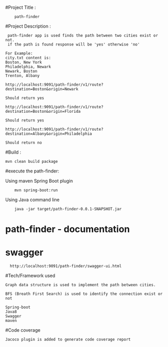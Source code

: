 #Project Title : 

        path-finder

#Project Description :
````
 path-finder app is used finds the path between two cities exist or not.
 if the path is found response will be 'yes' otherwise 'no'
````
````
For Example:
city.txt content is:
Boston, New York
Philadelphia, Newark
Newark, Boston
Trenton, Albany

http://localhost:9091/path-finder/v1/route?destination=Boston&origin=Newark

Should return yes

http://localhost:9091/path-finder/v1/route?destination=Boston&origin=Florida

Should return yes

http://localhost:9091/path-finder/v1/route?destination=Albany&origin=Philadelphia

Should return no
````

 
#Build :
````
mvn clean build package
````

#execute the path-finder:

Using maven Spring Boot plugin 
``` 
    mvn spring-boot:run 
```
Using Java command line 
```
    java -jar target/path-finder-0.0.1-SNAPSHOT.jar
```

# path-finder - documentation
# swagger
````
  http://localhost:9091/path-finder/swagger-ui.html
````  

#Tech/Framework used

````
Graph data structure is used to implement the path between cities.

BFS (Breath First Search) is used to identify the connection exist or not

Spring-boot
Java8
Swagger
maven

````
#Code coverage
 ````
Jacoco plugin is added to generate code coverage report

````

